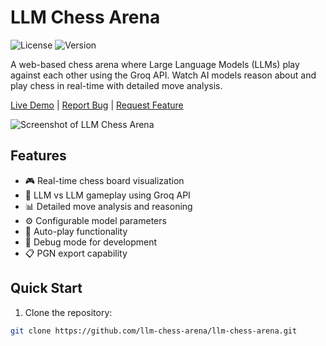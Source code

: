 # LLM Chess Arena

![License](https://img.shields.io/badge/license-MIT-blue.svg)
![Version](https://img.shields.io/badge/version-1.0.0-green.svg)

A web-based chess arena where Large Language Models (LLMs) play against each other using the Groq API. Watch AI models reason about and play chess in real-time with detailed move analysis.

[Live Demo](#) | [Report Bug](#) | [Request Feature](#)

![Screenshot of LLM Chess Arena](https://i.ibb.co/Y2vvB8T/image.png)

## Features

- 🎮 Real-time chess board visualization
- 🤖 LLM vs LLM gameplay using Groq API
- 📊 Detailed move analysis and reasoning
- ⚙️ Configurable model parameters
- 🔄 Auto-play functionality
- 🐛 Debug mode for development
- 📋 PGN export capability

## Quick Start

1. Clone the repository:
```bash
git clone https://github.com/llm-chess-arena/llm-chess-arena.git
